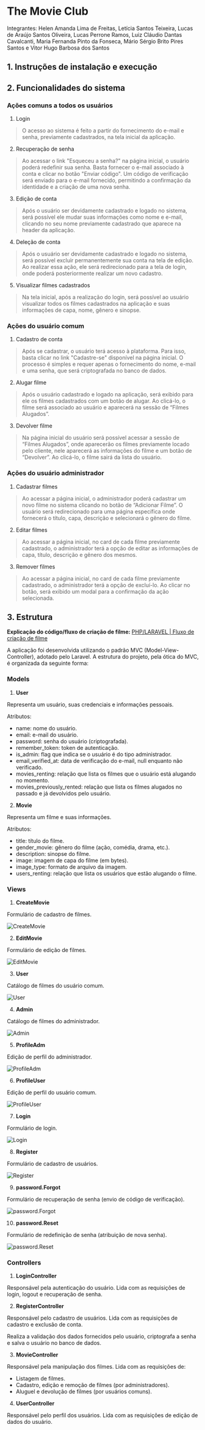 # The Movie Club

Integrantes: Helen Amanda Lima de Freitas, Letícia Santos Teixeira, Lucas de Araújo Santos Oliveira, Lucas Perrone Ramos, Luiz Cláudio Dantas Cavalcanti, Maria Fernanda Pinto da Fonseca, Mário Sérgio Brito Pires Santos e Vitor Hugo Barbosa dos Santos

## 1. Instruções de instalação e execução

## 2. Funcionalidades do sistema

### **Ações comuns a todos os usuários**

1. Login

> O acesso ao sistema é feito a partir do fornecimento do e-mail e senha, previamente cadastrados, na tela inicial da aplicação.

2. Recuperação de senha

> Ao acessar o link "Esqueceu a senha?" na página inicial, o usuário poderá redefinir sua senha. Basta fornecer o e-mail associado à conta e clicar no botão "Enviar código". Um código de verificação será enviado para o e-mail fornecido, permitindo a confirmação da identidade e a criação de uma nova senha.

3. Edição de conta

> Após o usuário ser devidamente cadastrado e logado no sistema, será possível ele mudar suas informações como nome e e-mail, clicando no seu nome previamente cadastrado que aparece na header da aplicação.

4. Deleção de conta

> Após o usuário ser devidamente cadastrado e logado no sistema, será possível excluir permanentemente sua conta na tela de edição. Ao realizar essa ação, ele será redirecionado para a tela de login, onde poderá posteriormente realizar um novo cadastro.

5. Visualizar filmes cadastrados

> Na tela inicial, após a realização do login, será possível ao usuário visualizar todos os filmes cadastrados na aplicação e suas informações de capa, nome, gênero e sinopse.

### **Ações do usuário comum**

1. Cadastro de conta

> Após se cadastrar, o usuário terá acesso à plataforma. Para isso, basta clicar no link "Cadastre-se" disponível na página inicial. O processo é simples e requer apenas o fornecimento do nome, e-mail e uma senha, que será criptografada no banco de dados.

2. Alugar filme

> Após o usuário cadastrado e logado na aplicação, será exibido para ele os filmes cadastrados com um botão de alugar. Ao clicá-lo, o filme será associado ao usuário e aparecerá na sessão de “Filmes Alugados”.

3. Devolver filme

> Na página inicial do usuário será possível acessar a sessão de “Filmes Alugados”, onde aparecerão os filmes previamente locado pelo cliente, nele aparecerá as informações do filme e um botão de “Devolver”. Ao clicá-lo, o filme sairá da lista do usuário.

### **Ações do usuário administrador**

1. Cadastrar filmes

> Ao acessar a página inicial, o administrador poderá cadastrar um novo filme no sistema clicando no botão de “Adicionar Filme”. O usuário será redirecionado para uma página específica onde fornecerá o título, capa, descrição e selecionará o gênero do filme.

2. Editar filmes

> Ao acessar a página inicial, no card de cada filme previamente cadastrado, o administrador terá a opção de editar as informações de capa, título, descrição e gênero dos mesmos.

3. Remover filmes

> Ao acessar a página inicial, no card de cada filme previamente cadastrado, o administrador terá a opção de excluí-lo. Ao clicar no botão, será exibido um modal para a confirmação da ação selecionada.

## 3. Estrutura

**Explicação do código/fluxo de criação de filme:** [PHP/LARAVEL | Fluxo de criação de filme](https://youtu.be/6AwAuDcuwJc?si=WWS-dqG2ee7-0tzr)

A aplicação foi desenvolvida utilizando o padrão MVC (Model-View-Controller), adotado pelo Laravel. A estrutura do projeto, pela ótica do MVC, é organizada da seguinte forma:

### Models

1. **User**

Representa um usuário, suas credenciais e informações pessoais.

Atributos:

-   name: nome do usuário.
-   email: e-mail do usuário.
-   password: senha do usuário (criptografada).
-   remember_token: token de autenticação.
-   is_admin: flag que indica se o usuário é do tipo administrador.
-   email_verified_at: data de verificação do e-mail, null enquanto não verificado.
-   movies_renting: relação que lista os filmes que o usuário está alugando no momento.
-   movies_previously_rented: relação que lista os filmes alugados no passado e já devolvidos pelo usuário.

2. **Movie**

Representa um filme e suas informações.

Atributos:

-   title: título do filme.
-   gender_movie: gênero do filme (ação, comédia, drama, etc.).
-   description: sinopse do filme.
-   image: imagem de capa do filme (em bytes).
-   image_type: formato de arquivo da imagem.
-   users_renting: relação que lista os usuários que estão alugando o filme.

### Views

1. **CreateMovie**

Formulário de cadastro de filmes.

![CreateMovie](/docs/imgs/CreateMovie.png)

2. **EditMovie**

Formulário de edição de filmes.

![EditMovie](/docs/imgs/EditMovie.png)

3. **User**

Catálogo de filmes do usuário comum.

![User](/docs/imgs/User.png)

4. **Admin**

Catálogo de filmes do administrador.

![Admin](/docs/imgs/Admin.png)

5. **ProfileAdm**

Edição de perfil do administrador.

![ProfileAdm](/docs/imgs/ProfileAdm.png)

6. **ProfileUser**

Edição de perfil do usuário comum.

![ProfileUser](/docs/imgs/ProfileUser.png)

7. **Login**

Formulário de login.

![Login](/docs/imgs/Login.png)

8. **Register**

Formulário de cadastro de usuários.

![Register](/docs/imgs/Register.png)

9. **password.Forgot**

Formulário de recuperação de senha (envio de código de verificação).

![password.Forgot](/docs/imgs/password.Forgot.png)

10. **password.Reset**

Formulário de redefinição de senha (atribuição de nova senha).

![password.Reset](/docs/imgs/password.Reset.png)

### Controllers

1. **LoginController**

Responsável pela autenticação do usuário. Lida com as requisições de login, logout e recuperação de senha.

2. **RegisterController**

Responsável pelo cadastro de usuários. Lida com as requisições de cadastro e exclusão de conta.

Realiza a validação dos dados fornecidos pelo usuário, criptografa a senha e salva o usuário no banco de dados.

3. **MovieController**

Responsável pela manipulação dos filmes. Lida com as requisições de:

-   Listagem de filmes.
-   Cadastro, edição e remoção de filmes (por administradores).
-   Aluguel e devolução de filmes (por usuários comuns).

4. **UserController**

Responsável pelo perfil dos usuários. Lida com as requisições de edição de dados do usuário.
